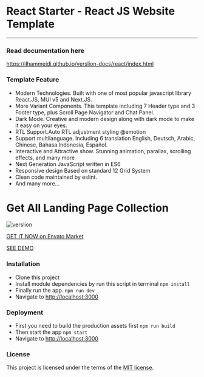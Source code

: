 # React Starter - React JS Website Template
----------

### Read documentation here
https://ilhammeidi.github.io/verslion-docs/react/index.html

### Template Feature
- Modern Technologies. Built with one of most popular javascript library React.JS, MUI v5 and Next.JS.
- More Variant Components. This template including 7 Header type and 3 Footer type, plus Scroll Page Navigator and Chat Panel.
- Dark Mode. Creative and modern design along with dark mode to make it easy on your eyes.
- RTL Support.Auto RTL adjustment styling @emotion
- Support multilanguage. Including 6 translation English, Deutsch, Arabic, Chinese, Bahasa Indonesia, Español.
- Interactive and Attractive show. Stunning animation, parallax, scrolling effects, and many more
- Next Generation JavaScript written in ES6
- Responsive design Based on standard 12 Grid System
- Clean code maintained by eslint.
- And many more…

# Get All Landing Page Collection
![verslion](https://firebasestorage.googleapis.com/v0/b/enlite-3a841.appspot.com/o/Dark%20Light.jpg?alt=media&token=c97d51ba-ac1d-4618-8ec3-b4df63336189)

[GET IT NOW on Envato Market](https://bit.ly/3xeTsEN)

[SEE DEMO](https://bit.ly/3vmqcxs)

### Installation

 - Clone this project
 - Install module dependencies by run this script in terminal
    `npm install`
 - Finally run the app.
	 `npm run dev`
 - Navigate to  [http://localhost:3000](http://localhost:3000)

### Deployment

 - First you need to build the production assets first
    `npm run build`
 - Then start the app
    `npm start`
 - Navigate to  [http://localhost:3000](http://localhost:3000)

### License
This project is licensed under the terms of the [MIT license](https://github.com/ilhammeidi/oiron-starter/blob/main/LICENSE).
